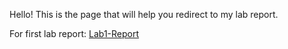 Hello! This is the page that will help you redirect to my lab report.  

For first lab report:
[Lab1-Report](https://github.com/kdaeve/cse15l-lab-reports/blob/main/Lab1%20Report.md)



